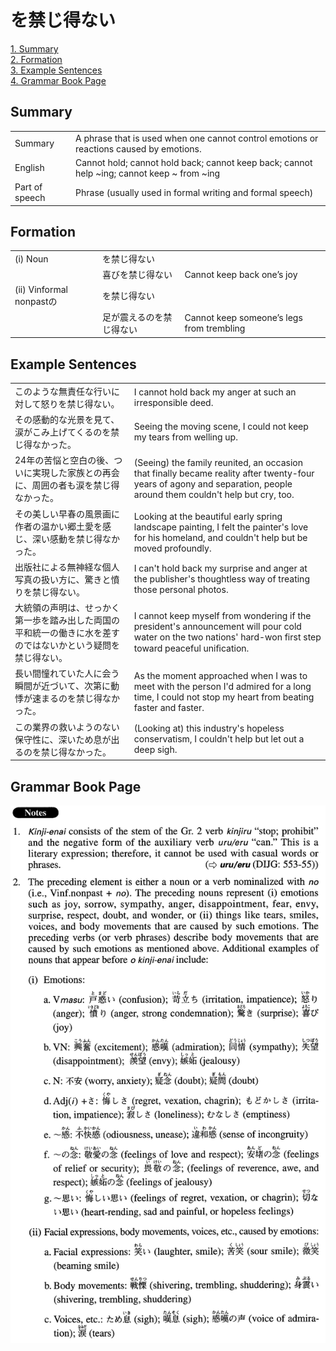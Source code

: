 # を禁じ得ない

[1. Summary](#summary)<br>
[2. Formation](#formation)<br>
[3. Example Sentences](#example-sentences)<br>
[4. Grammar Book Page](#grammar-book-page)<br>


## Summary

<table><tr>   <td>Summary</td>   <td>A phrase that is used when one cannot control emotions or reactions caused by emotions.</td></tr><tr>   <td>English</td>   <td>Cannot hold; cannot hold back; cannot keep back; cannot help ~ing; cannot keep ~ from ~ing</td></tr><tr>   <td>Part of speech</td>   <td>Phrase (usually used in formal writing and formal speech)</td></tr></table>

## Formation

<table class="table"><tbody><tr class="tr head"><td class="td"><span class="numbers">(i)</span> <span class="bold">Noun</span></td><td class="td"><span class="concept">を禁じ得ない</span></td><td class="td"></td></tr><tr class="tr"><td class="td"></td><td class="td"><span>喜び</span><span class="concept">を禁じ得ない</span></td><td class="td"><span>Cannot keep back one’s joy</span></td></tr><tr class="tr head"><td class="td"><span class="numbers">(ii)</span> <span class="bold">Vinformal nonpastの</span></td><td class="td"><span class="concept">を禁じ得ない</span></td><td class="td"></td></tr><tr class="tr"><td class="td"></td><td class="td"><span>足が震えるの</span><span class="concept">を禁じ得ない</span></td><td class="td"><span>Cannot keep someone’s legs from trembling</span></td></tr></tbody></table>

## Example Sentences

<table><tr>   <td>このような無責任な行いに対して怒りを禁じ得ない。</td>   <td>I cannot hold back my anger at such an irresponsible deed.</td></tr><tr>   <td>その感動的な光景を見て、涙がこみ上げてくるのを禁じ得なかった。</td>   <td>Seeing the moving scene, I could not keep my tears from welling up.</td></tr><tr>   <td>24年の苦悩と空白の後、ついに実現した家族との再会に、周囲の者も涙を禁じ得なかった。</td>   <td>(Seeing) the family reunited, an occasion that finally became reality after twenty-four years of agony and separation, people around them couldn't help but cry, too.</td></tr><tr>   <td>その美しい早春の風景画に作者の温かい郷土愛を感じ、深い感動を禁じ得なかった。</td>   <td>Looking at the beautiful early spring landscape painting, I felt the painter's love for his homeland, and couldn't help but be moved profoundly.</td></tr><tr>   <td>出版社による無神経な個人写真の扱い方に、驚きと憤りを禁じ得ない。</td>   <td>I can't hold back my surprise and anger at the publisher's thoughtless way of treating those personal photos.</td></tr><tr>   <td>大統領の声明は、せっかく第一歩を踏み出した両国の平和統一の働きに水を差すのではないかという疑問を禁じ得ない。</td>   <td>I cannot keep myself from wondering if the president's announcement will pour cold water on the two nations' hard-won first step toward peaceful uniﬁcation.</td></tr><tr>   <td>長い間憧れていた人に会う瞬間が近づいて、次第に動悸が速まるのを禁じ得なかった。</td>   <td>As the moment approached when I was to meet with the person I'd admired for a long time, I could not stop my heart from beating faster and faster.</td></tr><tr>   <td>この業界の救いようのない保守性に、深いため息が出るのを禁じ得なかった。</td>   <td>(Looking at) this industry's hopeless conservatism, I couldn't help but let out a deep sigh.</td></tr></table>

## Grammar Book Page

![](../img/Advancedを禁じ得ない.png)

